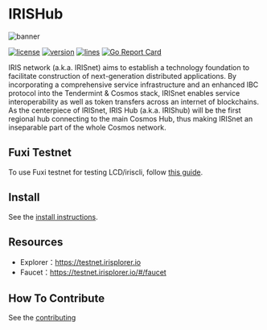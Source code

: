 # IRISHub
![banner](https://raw.githubusercontent.com/irisnet/irishub/master/docs/pics/iris.jpg)

[![license](https://img.shields.io/github/license/irisnet/irishub.svg)](https://github.com/irisnet/irishub/blob/master/LICENSE)
[![version](https://img.shields.io/github/tag/irisnet/irishub.svg)](https://github.com/irisnet/irishub/releases)
[![lines](https://tokei.rs/b1/github/irisnet/irishub)](https://github.com/irisnet/irishub)
[![Go Report Card](https://goreportcard.com/badge/github.com/irisnet/irishub)](https://goreportcard.com/report/github.com/irisnet/irishub)

IRIS network (a.k.a. IRISnet) aims to establish a technology foundation to facilitate construction of next-generation distributed applications. By incorporating a comprehensive service infrastructure and an enhanced IBC protocol into the Tendermint & Cosmos stack, IRISnet enables service interoperability as well as token transfers across an internet of blockchains.
As the centerpiece of IRISnet, IRIS Hub (a.k.a. IRIShub) will be the first regional hub connecting to the main Cosmos Hub, thus making IRISnet an inseparable part of the whole Cosmos network.


## Fuxi Testnet

To use Fuxi testnet for testing LCD/iriscli, follow 
[this guide](./docs/get-started/Join-the-Testnet.md).

## Install

See the 
[install instructions](./docs/software/How-to-install-irishub.md).

## Resources

* Explorer：https://testnet.irisplorer.io 
* Faucet：https://testnet.irisplorer.io/#/faucet

## How To Contribute

See the [contributing](./CONTRIBUTING.md)
